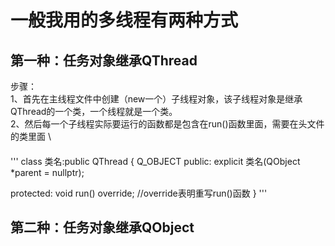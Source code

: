 # 一般我用的多线程有两种方式 
## 第一种：任务对象继承QThread
步骤：\
1、首先在主线程文件中创建（new一个）子线程对象，该子线程对象是继承QThread的一个类，一个线程就是一个类。 \
2、然后每一个子线程实际要运行的函数都是包含在run()函数里面，需要在头文件的类里面 \
####
'''
class 类名:public QThread
{
  Q_OBJECT
public:
  explicit 类名(QObject *parent = nullptr);

protected:
  void run() override; //override表明重写run()函数
}
'''

## 第二种：任务对象继承QObject
